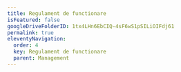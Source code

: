 ```yaml
---
title: Regulament de functionare
isFeatured: false
googleDriveFolderID: 1tx4LHn6EbCIQ-4sF6wS1pSILiOIFdj61
permalink: true
eleventyNavigation:
  order: 4
  key: Regulament de functionare
  parent: Management
---
```

